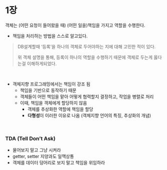 # 1장

객체는 (어떤 요청이 들어왔을 때) (어떤 일을)책임을 가지고 역할을 수행한다.

- 책임을 처리하는 방법을 스스로 알고있다.

> DB설계할때 ‘등록’을 하나의 객체로 두어야하는 지에 대해 고민한 적이 있다.
> 
> 위 객체 설명을 통해, 등록이 하나의 역할을 수행하기 때문에 객체로 두는게 옳다는걸 이해하게되었다.

<br>

- 객체지향 프로그래밍에서는 책임이 강조 됨
    - 책임을 기반으로 동작하기 때문
    - 객체들이 어떤 책임을 맡아 어떻게 협력할지 결정하고, 작업을 병렬로 처리
    - 이때, 책임을 객체에게 할당하지 않음
        - 객체를 추상화한 역할에 책임을 할당
        - **다형성**이 이러한 이유로 나옴 (객체지향 언어의 특징, 추상화의 개념)

<br>

### TDA (Tell Don’t Ask)

- 물어보지 말고 그냥 시켜라
- getter, setter 지양과도 일맥상통
- 객체를 데이터 덩어리로 보지 말고 책임을 위임하라